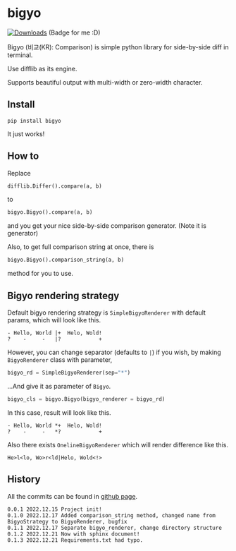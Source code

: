 # bigyo

[![Downloads](https://pepy.tech/badge/bigyo)](https://pepy.tech/project/bigyo)
(Badge for me :D)

Bigyo (비교(KR): Comparison) is simple python library for side-by-side diff in terminal.

Use difflib as its engine.

Supports beautiful output with multi-width or zero-width character.

## Install

```
pip install bigyo
```

It just works!

## How to

Replace 
```py
difflib.Differ().compare(a, b)
```
to
```py
bigyo.Bigyo().compare(a, b)
```
and you get your nice side-by-side comparison generator. (Note it is generator)

Also, to get full comparison string at once, there is
```py
bigyo.Bigyo().comparison_string(a, b)
```
method for you to use.

## Bigyo rendering strategy

Default bigyo rendering strategy is `SimpleBigyoRenderer` with default params, which will look like this.
```
- Hello, World |+  Helo, Wold!
?    -     -   |?            +
```

However, you can change separator (defaults to `|`) if you wish, by making `BigyoRenderer` class with parameter,
```py
bigyo_rd = SimpleBigyoRenderer(sep="*")
```
...And give it as parameter of `Bigyo`.
```py
bigyo_cls = bigyo.Bigyo(bigyo_renderer = bigyo_rd)
```

In this case, result will look like this.
```
- Hello, World *+  Helo, Wold!
?    -     -   *?            +
```

Also there exists `OnelineBigyoRenderer` which will render difference like this.
```
He>l<lo, Wo>r<ld|Helo, Wold<!>
```

## History

All the commits can be found in [github page](https://github.com/dhnam/bigyo).

```
0.0.1 2022.12.15 Project init!
0.1.0 2022.12.17 Added comparison_string method, changed name from BigyoStrategy to BigyoRenderer, bugfix
0.1.1 2022.12.17 Separate bigyo_renderer, change directory structure
0.1.2 2022.12.21 Now with sphinx document!
0.1.3 2022.12.21 Requirements.txt had typo.
```
